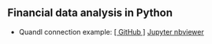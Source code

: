 ## Financial data analysis in Python

*  Quandl connection example: [[ GitHub ]](https://github.com/yev-dev/financial-data-analysis/blob/master/jupyter-nbs/quandl-test.ipynb) [ Jupyter nbviewer ](https://nbviewer.jupyter.org/github/yev-dev/financial-data-analysis/blob/master/jupyter-nbs/quandl-test.ipynb) 
